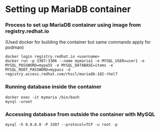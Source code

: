 # Setting up MariaDB container

### Process to set up MariaDB container using image from registry.redhat.io
(Used docker for building the container but same commands apply for podman)

```
docker login registry.redhat.io <username>
docker run -p 3307:3306 --name mymaria1 -e MYSQL_USER=user1 -e MYSQL_PASSWORD=mypa55 -e MYSQL_DATABASE=items -e MYSQL_ROOT_PASSWORD=mypass -d registry.access.redhat.com/rhscl/mariadb-102-rhel7
```

### Running database inside the container
```
docker exec -it mymaria /bin/bash
mysql -uroot
```

### Accessing database from outside the container with MySQL
```
mysql -h 0.0.0.0 -P 3307 --protocol=TCP -u root -p
```